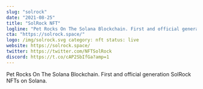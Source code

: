 ```yaml
---
slug: "solrock"
date: "2021-08-25"
title: "SolRock NFT"
logline: "Pet Rocks On The Solana Blockchain. First and official generation SolRock NFTs on Solana."
cta: "https://solrock.space/"
logo: /img/solrock.svg category: nft status: live
website: https://solrock.space/
twitter: https://twitter.com/NFTSolRock
discord: https://t.co/cAP2SbIfGa?amp=1
---
```


Pet Rocks On The Solana Blockchain. First and official generation SolRock NFTs
on Solana.
